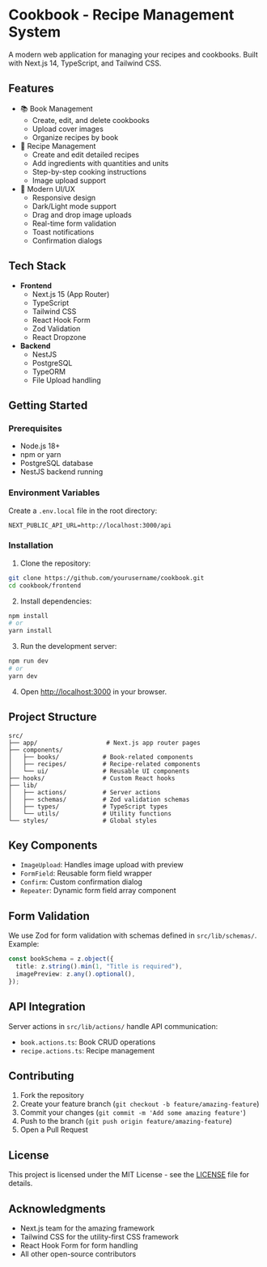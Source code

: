 # Cookbook - Recipe Management System

A modern web application for managing your recipes and cookbooks. Built with Next.js 14, TypeScript, and Tailwind CSS.

## Features

- 📚 Book Management
  - Create, edit, and delete cookbooks
  - Upload cover images
  - Organize recipes by book
- 🍳 Recipe Management
  - Create and edit detailed recipes
  - Add ingredients with quantities and units
  - Step-by-step cooking instructions
  - Image upload support
- 🎨 Modern UI/UX
  - Responsive design
  - Dark/Light mode support
  - Drag and drop image uploads
  - Real-time form validation
  - Toast notifications
  - Confirmation dialogs

## Tech Stack

- **Frontend**
  - Next.js 15 (App Router)
  - TypeScript
  - Tailwind CSS
  - React Hook Form
  - Zod Validation
  - React Dropzone
- **Backend**
  - NestJS
  - PostgreSQL
  - TypeORM
  - File Upload handling

## Getting Started

### Prerequisites

- Node.js 18+
- npm or yarn
- PostgreSQL database
- NestJS backend running

### Environment Variables

Create a `.env.local` file in the root directory:

```env
NEXT_PUBLIC_API_URL=http://localhost:3000/api
```

### Installation

1. Clone the repository:

```bash
git clone https://github.com/yourusername/cookbook.git
cd cookbook/frontend
```

2. Install dependencies:

```bash
npm install
# or
yarn install
```

3. Run the development server:

```bash
npm run dev
# or
yarn dev
```

4. Open [http://localhost:3000](http://localhost:3000) in your browser.

## Project Structure

```
src/
├── app/                   # Next.js app router pages
├── components/
│   ├── books/            # Book-related components
│   ├── recipes/          # Recipe-related components
│   └── ui/               # Reusable UI components
├── hooks/                # Custom React hooks
├── lib/
│   ├── actions/          # Server actions
│   ├── schemas/          # Zod validation schemas
│   ├── types/            # TypeScript types
│   └── utils/            # Utility functions
└── styles/               # Global styles
```

## Key Components

- `ImageUpload`: Handles image upload with preview
- `FormField`: Reusable form field wrapper
- `Confirm`: Custom confirmation dialog
- `Repeater`: Dynamic form field array component

## Form Validation

We use Zod for form validation with schemas defined in `src/lib/schemas/`. Example:

```typescript
const bookSchema = z.object({
  title: z.string().min(1, "Title is required"),
  imagePreview: z.any().optional(),
});
```

## API Integration

Server actions in `src/lib/actions/` handle API communication:

- `book.actions.ts`: Book CRUD operations
- `recipe.actions.ts`: Recipe management

## Contributing

1. Fork the repository
2. Create your feature branch (`git checkout -b feature/amazing-feature`)
3. Commit your changes (`git commit -m 'Add some amazing feature'`)
4. Push to the branch (`git push origin feature/amazing-feature`)
5. Open a Pull Request

## License

This project is licensed under the MIT License - see the [LICENSE](LICENSE) file for details.

## Acknowledgments

- Next.js team for the amazing framework
- Tailwind CSS for the utility-first CSS framework
- React Hook Form for form handling
- All other open-source contributors
